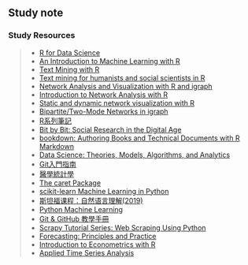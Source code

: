 ## Study note

### Study Resources

> * [R for Data Science](https://r4ds.had.co.nz)
> * [An Introduction to Machine Learning with R](https://lgatto.github.io/IntroMachineLearningWithR/index.html)
> * [Text Mining with R](https://www.tidytextmining.com)
> * [Text mining for humanists and social scientists in R](https://tm4ss.github.io/docs/index.html)
> * [Network Analysis and Visualization with R and igraph](https://kateto.net/netscix2016.html)
> * [Introduction to Network Analysis with R](https://www.jessesadler.com/post/network-analysis-with-r/)
> * [Static and dynamic network visualization with R](https://kateto.net/network-visualization)
> * [Bipartite/Two-Mode Networks in igraph](https://rpubs.com/pjmurphy/317838)
> * [R系列筆記](https://rpubs.com/skydome20/Table)
> * [Bit by Bit: Social Research in the Digital Age](https://www.bitbybitbook.com/en/1st-ed/preface/)
> * [bookdown: Authoring Books and Technical Documents with R Markdown](https://bookdown.org/yihui/bookdown/)
> * [Data Science: Theories, Models, Algorithms, and Analytics](https://srdas.github.io/MLBook/)
> * [Git入門指南](https://backlog.com/git-tutorial/tw/)
> * [醫學統計學](https://wangcc.me/LSHTMlearningnote/)
> * [The caret Package](https://topepo.github.io/caret/index.html)
> * [scikit-learn Machine Learning in Python](https://scikit-learn.org/stable/index.html)
> * [斯坦福课程：自然语言理解(2019)](https://www.bilibili.com/video/av56067156/)
> * [Python Machine Learning](https://machine-learning-course.readthedocs.io/en/latest/index.html)
> * [Git & GitHub 教學手冊](https://w3c.hexschool.com/git/cfdbd310?fbclid=IwAR0zgG8gTLaByJLaC4CEOoXwEgCFB1lIFKZXXIqiGWYM6yec2A-DYuCTf6A)
> * [Scrapy Tutorial Series: Web Scraping Using Python](https://www.accordbox.com/blog/scrapy-tutorial-series-web-scraping-using-python/)
> * [Forecasting: Principles and Practice](https://otexts.com/fpp2/)
> * [Introduction to Econometrics with R](https://www.econometrics-with-r.org/index.html)
> * [Applied Time Series Analysis](https://online.stat.psu.edu/stat510/)